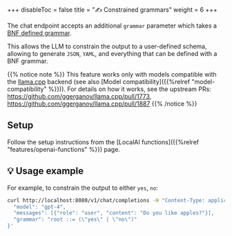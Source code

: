 
+++
disableToc = false
title = "✍️ Constrained grammars"
weight = 6
+++

The chat endpoint accepts an additional `grammar` parameter which takes a [BNF defined grammar](https://en.wikipedia.org/wiki/Backus%E2%80%93Naur_form).

This allows the LLM to constrain the output to a user-defined schema, allowing to generate `JSON`, `YAML`, and everything that can be defined with a BNF grammar.

{{% notice note %}}
This feature works only with models compatible with the [llama.cpp](https://github.com/ggerganov/llama.cpp) backend (see also [Model compatibility]({{%relref "model-compatibility" %}})). For details on how it works, see the upstream PRs: https://github.com/ggerganov/llama.cpp/pull/1773, https://github.com/ggerganov/llama.cpp/pull/1887
{{% /notice %}}

## Setup

Follow the setup instructions from the [LocalAI functions]({{%relref "features/openai-functions" %}}) page.

## 💡 Usage example

For example, to constrain the output to either `yes`, `no`:

```bash
curl http://localhost:8080/v1/chat/completions -H "Content-Type: application/json" -d '{
  "model": "gpt-4",
  "messages": [{"role": "user", "content": "Do you like apples?"}],
  "grammar": "root ::= (\"yes\" | \"no\")"
}'
```
